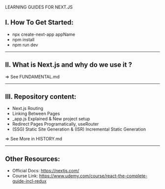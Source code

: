 LEARNING GUIDES FOR NEXT.JS

## I. How To Get Started:

- npx create-next-app appName
- npm install
- npm run dev

---

## II. What is Next.js and why do we use it ?

=> See FUNDAMENTAL.md

---

## III. Repository content:

- Next.js Routing
- Linking Between Pages
- \_app.js Explained & New project setup
- Redirect Pages Programatically, useRouter
- (SSG) Static Site Generation & (ISR) Incremental Static Generation

=> See More in HISTORY.md

---

## Other Resources:

- Official Docs: https://nextjs.com/
- Course Link: https://www.udemy.com/course/react-the-complete-guide-incl-redux
